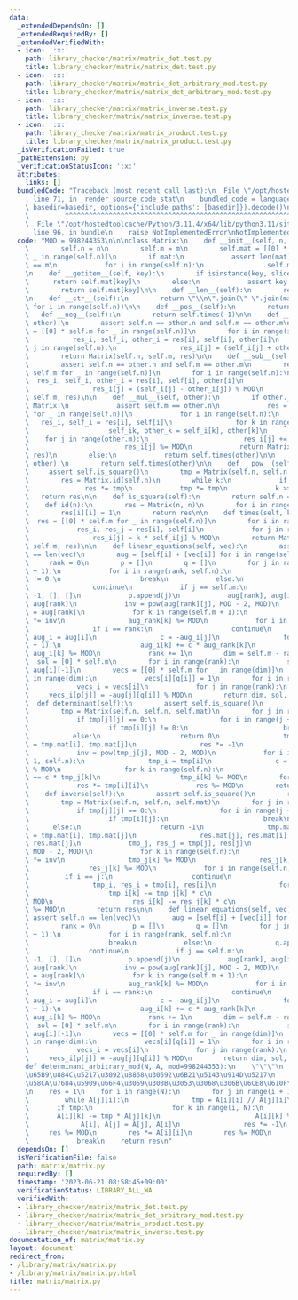 ```yaml
---
data:
  _extendedDependsOn: []
  _extendedRequiredBy: []
  _extendedVerifiedWith:
  - icon: ':x:'
    path: library_checker/matrix/matrix_det.test.py
    title: library_checker/matrix/matrix_det.test.py
  - icon: ':x:'
    path: library_checker/matrix/matrix_det_arbitrary_mod.test.py
    title: library_checker/matrix/matrix_det_arbitrary_mod.test.py
  - icon: ':x:'
    path: library_checker/matrix/matrix_inverse.test.py
    title: library_checker/matrix/matrix_inverse.test.py
  - icon: ':x:'
    path: library_checker/matrix/matrix_product.test.py
    title: library_checker/matrix/matrix_product.test.py
  _isVerificationFailed: true
  _pathExtension: py
  _verificationStatusIcon: ':x:'
  attributes:
    links: []
  bundledCode: "Traceback (most recent call last):\n  File \"/opt/hostedtoolcache/Python/3.11.4/x64/lib/python3.11/site-packages/onlinejudge_verify/documentation/build.py\"\
    , line 71, in _render_source_code_stat\n    bundled_code = language.bundle(stat.path,\
    \ basedir=basedir, options={'include_paths': [basedir]}).decode()\n          \
    \         ^^^^^^^^^^^^^^^^^^^^^^^^^^^^^^^^^^^^^^^^^^^^^^^^^^^^^^^^^^^^^^^^^^^^^^^^^^^^^^^^^\n\
    \  File \"/opt/hostedtoolcache/Python/3.11.4/x64/lib/python3.11/site-packages/onlinejudge_verify/languages/python.py\"\
    , line 96, in bundle\n    raise NotImplementedError\nNotImplementedError\n"
  code: "MOD = 998244353\n\n\nclass Matrix:\n    def __init__(self, n, m, mat=None):\n\
    \        self.n = n\n        self.m = m\n        self.mat = [[0] * self.m for\
    \ _ in range(self.n)]\n        if mat:\n            assert len(mat) == n and len(mat[0])\
    \ == m\n            for i in range(self.n):\n                self.mat[i] = mat[i].copy()\n\
    \n    def __getitem__(self, key):\n        if isinstance(key, slice):\n      \
    \      return self.mat[key]\n        else:\n            assert key >= 0\n    \
    \        return self.mat[key]\n\n    def __len__(self):\n        return len(self.mat)\n\
    \n    def __str__(self):\n        return \"\\n\".join(\" \".join(map(str, self[i]))\
    \ for i in range(self.n))\n\n    def __pos__(self):\n        return self\n\n \
    \   def __neg__(self):\n        return self.times(-1)\n\n    def __add__(self,\
    \ other):\n        assert self.n == other.n and self.m == other.m\n        res\
    \ = [[0] * self.m for _ in range(self.n)]\n        for i in range(self.n):\n \
    \           res_i, self_i, other_i = res[i], self[i], other[i]\n            for\
    \ j in range(self.m):\n                res_i[j] = (self_i[j] + other_i[j]) % MOD\n\
    \        return Matrix(self.n, self.m, res)\n\n    def __sub__(self, other):\n\
    \        assert self.n == other.n and self.m == other.m\n        res = [[0] *\
    \ self.m for _ in range(self.n)]\n        for i in range(self.n):\n          \
    \  res_i, self_i, other_i = res[i], self[i], other[i]\n            for j in range(self.m):\n\
    \                res_i[j] = (self_i[j] - other_i[j]) % MOD\n        return Matrix(self.n,\
    \ self.m, res)\n\n    def __mul__(self, other):\n        if other.__class__ ==\
    \ Matrix:\n            assert self.m == other.n\n            res = [[0] * other.m\
    \ for _ in range(self.n)]\n            for i in range(self.n):\n             \
    \   res_i, self_i = res[i], self[i]\n                for k in range(self.m):\n\
    \                    self_ik, other_k = self_i[k], other[k]\n                \
    \    for j in range(other.m):\n                        res_i[j] += self_ik * other_k[j]\n\
    \                        res_i[j] %= MOD\n            return Matrix(self.n, other.m,\
    \ res)\n        else:\n            return self.times(other)\n\n    def __rmul__(self,\
    \ other):\n        return self.times(other)\n\n    def __pow__(self, k):\n   \
    \     assert self.is_square()\n        tmp = Matrix(self.n, self.n, self.mat)\n\
    \        res = Matrix.id(self.n)\n        while k:\n            if k & 1:\n  \
    \              res *= tmp\n            tmp *= tmp\n            k >>= 1\n     \
    \   return res\n\n    def is_square(self):\n        return self.n == self.m\n\n\
    \    def id(n):\n        res = Matrix(n, n)\n        for i in range(n):\n    \
    \        res[i][i] = 1\n        return res\n\n    def times(self, k):\n      \
    \  res = [[0] * self.m for _ in range(self.n)]\n        for i in range(self.n):\n\
    \            res_i, res_j = res[i], self[i]\n            for j in range(self.m):\n\
    \                res_i[j] = k * self_i[j] % MOD\n        return Matrix(self.n,\
    \ self.m, res)\n\n    def linear_equations(self, vec):\n        assert self.n\
    \ == len(vec)\n        aug = [self[i] + [vec[i]] for i in range(self.n)]\n   \
    \     rank = 0\n        p = []\n        q = []\n        for j in range(self.m\
    \ + 1):\n            for i in range(rank, self.n):\n                if aug[i][j]\
    \ != 0:\n                    break\n            else:\n                q.append(j)\n\
    \                continue\n            if j == self.m:\n                return\
    \ -1, [], []\n            p.append(j)\n            aug[rank], aug[i] = aug[i],\
    \ aug[rank]\n            inv = pow(aug[rank][j], MOD - 2, MOD)\n            aug_rank\
    \ = aug[rank]\n            for k in range(self.m + 1):\n                aug_rank[k]\
    \ *= inv\n                aug_rank[k] %= MOD\n            for i in range(self.n):\n\
    \                if i == rank:\n                    continue\n               \
    \ aug_i = aug[i]\n                c = -aug_i[j]\n                for k in range(self.m\
    \ + 1):\n                    aug_i[k] += c * aug_rank[k]\n                   \
    \ aug_i[k] %= MOD\n            rank += 1\n        dim = self.m - rank\n      \
    \  sol = [0] * self.m\n        for i in range(rank):\n            sol[p[i]] =\
    \ aug[i][-1]\n        vecs = [[0] * self.m for _ in range(dim)]\n        for i\
    \ in range(dim):\n            vecs[i][q[i]] = 1\n        for i in range(dim):\n\
    \            vecs_i = vecs[i]\n            for j in range(rank):\n           \
    \     vecs_i[p[j]] = -aug[j][q[i]] % MOD\n        return dim, sol, vecs\n\n  \
    \  def determinant(self):\n        assert self.is_square()\n        res = 1\n\
    \        tmp = Matrix(self.n, self.n, self.mat)\n        for j in range(self.n):\n\
    \            if tmp[j][j] == 0:\n                for i in range(j + 1, self.n):\n\
    \                    if tmp[i][j] != 0:\n                        break\n     \
    \           else:\n                    return 0\n                tmp.mat[j], tmp.mat[i]\
    \ = tmp.mat[i], tmp.mat[j]\n                res *= -1\n            tmp_j = tmp[j]\n\
    \            inv = pow(tmp_j[j], MOD - 2, MOD)\n            for i in range(j +\
    \ 1, self.n):\n                tmp_i = tmp[i]\n                c = -inv * tmp_i[j]\
    \ % MOD\n                for k in range(self.n):\n                    tmp_i[k]\
    \ += c * tmp_j[k]\n                    tmp_i[k] %= MOD\n        for i in range(self.n):\n\
    \            res *= tmp[i][i]\n            res %= MOD\n        return res\n\n\
    \    def inverse(self):\n        assert self.is_square()\n        res = Matrix.id(self.n)\n\
    \        tmp = Matrix(self.n, self.n, self.mat)\n        for j in range(self.n):\n\
    \            if tmp[j][j] == 0:\n                for i in range(j + 1, self.n):\n\
    \                    if tmp[i][j]:\n                        break\n          \
    \      else:\n                    return -1\n                tmp.mat[j], tmp.mat[i]\
    \ = tmp.mat[i], tmp.mat[j]\n                res.mat[j], res.mat[i] = res.mat[i],\
    \ res.mat[j]\n            tmp_j, res_j = tmp[j], res[j]\n            inv = pow(tmp_j[j],\
    \ MOD - 2, MOD)\n            for k in range(self.n):\n                tmp_j[k]\
    \ *= inv\n                tmp_j[k] %= MOD\n                res_j[k] *= inv\n \
    \               res_j[k] %= MOD\n            for i in range(self.n):\n       \
    \         if i == j:\n                    continue\n                c = tmp[i][j]\n\
    \                tmp_i, res_i = tmp[i], res[i]\n                for k in range(self.n):\n\
    \                    tmp_i[k] -= tmp_j[k] * c\n                    tmp_i[k] %=\
    \ MOD\n                    res_i[k] -= res_j[k] * c\n                    res_i[k]\
    \ %= MOD\n        return res\n\n    def linear_equations(self, vec):\n       \
    \ assert self.n == len(vec)\n        aug = [self[i] + [vec[i]] for i in range(self.n)]\n\
    \        rank = 0\n        p = []\n        q = []\n        for j in range(self.m\
    \ + 1):\n            for i in range(rank, self.n):\n                if aug[i][j]:\n\
    \                    break\n            else:\n                q.append(j)\n \
    \               continue\n            if j == self.m:\n                return\
    \ -1, [], []\n            p.append(j)\n            aug[rank], aug[i] = aug[i],\
    \ aug[rank]\n            inv = pow(aug[rank][j], MOD - 2, MOD)\n            aug_rank\
    \ = aug[rank]\n            for k in range(self.m + 1):\n                aug_rank[k]\
    \ *= inv\n                aug_rank[k] %= MOD\n            for i in range(self.n):\n\
    \                if i == rank:\n                    continue\n               \
    \ aug_i = aug[i]\n                c = -aug_i[j]\n                for k in range(self.m\
    \ + 1):\n                    aug_i[k] += c * aug_rank[k]\n                   \
    \ aug_i[k] %= MOD\n            rank += 1\n        dim = self.m - rank\n      \
    \  sol = [0] * self.m\n        for i in range(rank):\n            sol[p[i]] =\
    \ aug[i][-1]\n        vecs = [[0] * self.m for _ in range(dim)]\n        for i\
    \ in range(dim):\n            vecs[i][q[i]] = 1\n        for i in range(dim):\n\
    \            vecs_i = vecs[i]\n            for j in range(rank):\n           \
    \     vecs_i[p[j]] = -aug[j][q[i]] % MOD\n        return dim, sol, vecs\n\n\n\
    def determinant_arbitrary_mod(N, A, mod=998244353):\n    \"\"\"\n    A\u306F\u6B63\
    \u65B9\u884C\u5217\u3092\u8868\u30592\u6B21\u5143\u914D\u5217\n    A\u3092\u7834\
    \u58CA\u7684\u5909\u66F4\u3059\u308B\u3053\u3068\u306B\u6CE8\u610F\n    \"\"\"\
    \n    res = 1\n    for i in range(N):\n        for j in range(i + 1, N):\n   \
    \         while A[j][i]:\n                tmp = A[i][i] // A[j][i]\n         \
    \       if tmp:\n                    for k in range(i, N):\n                 \
    \       A[i][k] -= tmp * A[j][k]\n                        A[i][k] %= MOD\n   \
    \             A[i], A[j] = A[j], A[i]\n                res *= -1\n           \
    \     res %= MOD\n        res *= A[i][i]\n        res %= MOD\n        if not res:\n\
    \            break\n    return res\n"
  dependsOn: []
  isVerificationFile: false
  path: matrix/matrix.py
  requiredBy: []
  timestamp: '2023-06-21 08:58:45+09:00'
  verificationStatus: LIBRARY_ALL_WA
  verifiedWith:
  - library_checker/matrix/matrix_det.test.py
  - library_checker/matrix/matrix_det_arbitrary_mod.test.py
  - library_checker/matrix/matrix_product.test.py
  - library_checker/matrix/matrix_inverse.test.py
documentation_of: matrix/matrix.py
layout: document
redirect_from:
- /library/matrix/matrix.py
- /library/matrix/matrix.py.html
title: matrix/matrix.py
---
```


